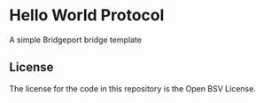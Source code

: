 # Hello World Protocol

A simple Bridgeport bridge template

## License

The license for the code in this repository is the Open BSV License.
